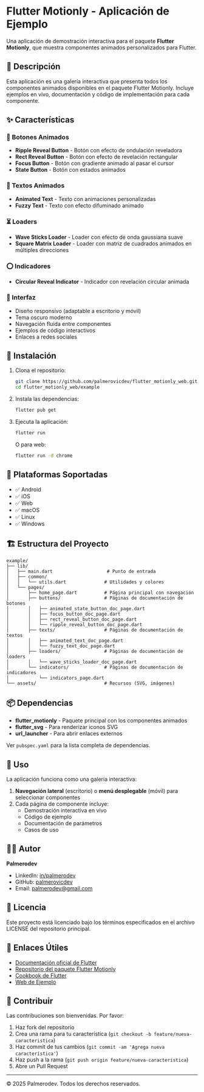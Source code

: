 # Flutter Motionly - Aplicación de Ejemplo

Una aplicación de demostración interactiva para el paquete **Flutter Motionly**, que muestra componentes animados personalizados para Flutter.

## 📖 Descripción

Esta aplicación es una galería interactiva que presenta todos los componentes animados disponibles en el paquete Flutter Motionly. Incluye ejemplos en vivo, documentación y código de implementación para cada componente.

## ✨ Características

### 🔘 Botones Animados
- **Ripple Reveal Button** - Botón con efecto de ondulación reveladora
- **Rect Reveal Button** - Botón con efecto de revelación rectangular
- **Focus Button** - Botón con gradiente animado al pasar el cursor
- **State Button** - Botón con estados animados

### 📝 Textos Animados
- **Animated Text** - Texto con animaciones personalizadas
- **Fuzzy Text** - Texto con efecto difuminado animado

### ⏳ Loaders
- **Wave Sticks Loader** - Loader con efecto de onda gaussiana suave
- **Square Matrix Loader** - Loader con matriz de cuadrados animados en múltiples direcciones


### ⭕ Indicadores
- **Circular Reveal Indicator** - Indicador con revelación circular animada

### 🎨 Interfaz
- Diseño responsivo (adaptable a escritorio y móvil)
- Tema oscuro moderno
- Navegación fluida entre componentes
- Ejemplos de código interactivos
- Enlaces a redes sociales

## 🚀 Instalación

1. Clona el repositorio:
   ```bash
   git clone https://github.com/palmerovicdev/flutter_motionly_web.git
   cd flutter_motionly_web/example
   ```

2. Instala las dependencias:
   ```bash
   flutter pub get
   ```

3. Ejecuta la aplicación:
   ```bash
   flutter run
   ```

   O para web:
   ```bash
   flutter run -d chrome
   ```

## 📱 Plataformas Soportadas

- ✅ Android
- ✅ iOS
- ✅ Web
- ✅ macOS
- ✅ Linux
- ✅ Windows

## 🏗️ Estructura del Proyecto

```
example/
├── lib/
│   ├── main.dart                    # Punto de entrada
│   ├── common/
│   │   └── utils.dart              # Utilidades y colores
│   └── pages/
│       ├── home_page.dart          # Página principal con navegación
│       ├── buttons/                # Páginas de documentación de botones
│       │   ├── animated_state_button_doc_page.dart
│       │   ├── focus_button_doc_page.dart
│       │   ├── rect_reveal_button_doc_page.dart
│       │   └── ripple_reveal_button_doc_page.dart
│       ├── texts/                  # Páginas de documentación de textos
│       │   ├── animated_text_doc_page.dart
│       │   └── fuzzy_text_doc_page.dart
│       ├── loaders/                # Páginas de documentación de loaders
│       │   └── wave_sticks_loader_doc_page.dart
│       └── indicators/             # Páginas de documentación de indicadores
│           └── indicators_page.dart
└── assets/                         # Recursos (SVG, imágenes)
```

## 📦 Dependencias

- **flutter_motionly** - Paquete principal con los componentes animados
- **flutter_svg** - Para renderizar iconos SVG
- **url_launcher** - Para abrir enlaces externos

Ver `pubspec.yaml` para la lista completa de dependencias.

## 🎯 Uso

La aplicación funciona como una galería interactiva:

1. **Navegación lateral** (escritorio) o **menú desplegable** (móvil) para seleccionar componentes
2. Cada página de componente incluye:
   - Demostración interactiva en vivo
   - Código de ejemplo
   - Documentación de parámetros
   - Casos de uso

## 👨‍💻 Autor

**Palmerodev**
- LinkedIn: [in/palmerodev](https://linkedin.com/in/palmerodev)
- GitHub: [palmerovicdev](https://github.com/palmerovicdev)
- Email: palmerodev@gmail.com

## 📄 Licencia

Este proyecto está licenciado bajo los términos especificados en el archivo LICENSE del repositorio principal.

## 🔗 Enlaces Útiles

- [Documentación oficial de Flutter](https://docs.flutter.dev/)
- [Repositorio del paquete Flutter Motionly](https://github.com/palmerovicdev/flutter_motionly_web)
- [Cookbook de Flutter](https://docs.flutter.dev/cookbook)
- [Web de Ejemplo](https://flutter-motionly-web.onrender.com/)

## 🤝 Contribuir

Las contribuciones son bienvenidas. Por favor:

1. Haz fork del repositorio
2. Crea una rama para tu característica (`git checkout -b feature/nueva-caracteristica`)
3. Haz commit de tus cambios (`git commit -am 'Agrega nueva característica'`)
4. Haz push a la rama (`git push origin feature/nueva-caracteristica`)
5. Abre un Pull Request

---

© 2025 Palmerodev. Todos los derechos reservados.
